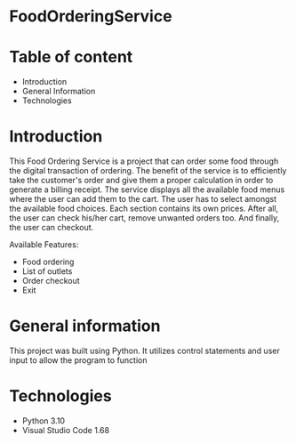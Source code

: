 # FoodOrderingService

# Table of content
* Introduction 
* General Information 
* Technologies 

# Introduction 
This Food Ordering Service is a project that can order some food through the digital transaction of ordering. The benefit of the service is to efficiently take the customer's order and give them a proper calculation in order to generate a billing receipt. The service displays all the available food menus where the user can add them to the cart. The user has to select amongst the available food choices. Each section contains its own prices. After all, the user can check his/her cart, remove unwanted orders too. And finally, the user can checkout.

Available Features:

* Food ordering
* List of outlets
* Order checkout
* Exit

# General information 
This project was built using Python.  It utilizes control statements and user input to allow the program to function 


# Technologies 
* Python 3.10
* Visual Studio Code 1.68
